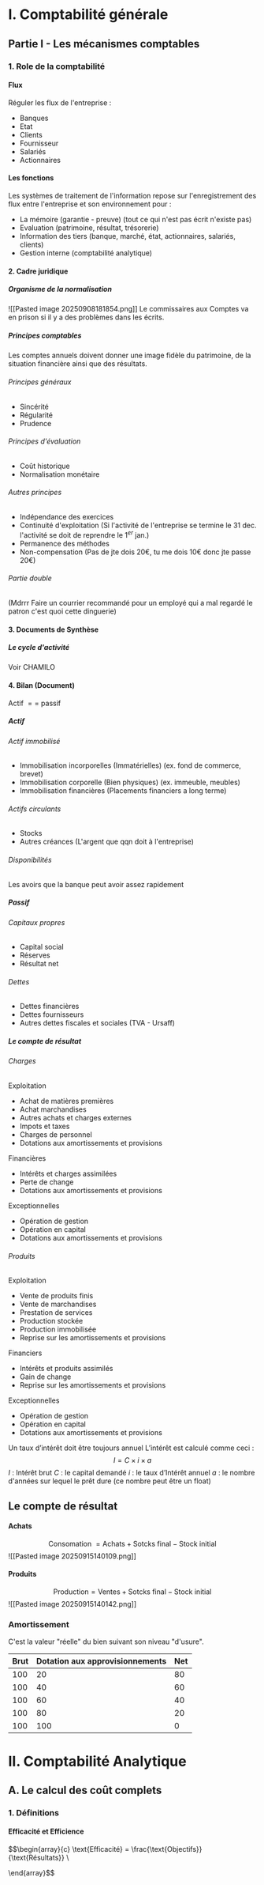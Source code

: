 # I. Comptabilité générale
## Partie I - Les mécanismes comptables
### 1. Role de la comptabilité
#### Flux
Réguler les flux de l'entreprise : 
- Banques
- Etat
- Clients
- Fournisseur
- Salariés
- Actionnaires

#### Les fonctions
Les systèmes de traitement de l'information repose sur l'enregistrement des flux entre l'entreprise et son environnement pour : 
- La mémoire (garantie - preuve) (tout ce qui n'est pas écrit n'existe pas)
- Evaluation (patrimoine, résultat, trésorerie)
- Information des tiers (banque, marché, état, actionnaires, salariés, clients)
- Gestion interne (comptabilité analytique)

#### 2. Cadre juridique
##### Organisme de la normalisation
![[Pasted image 20250908181854.png]]
Le commissaires aux Comptes va en prison si il y a des problèmes dans les écrits. 

##### Principes comptables
Les comptes annuels doivent donner une image fidèle du patrimoine, de la situation financière ainsi que des résultats. 
###### Principes généraux
- Sincérité
- Régularité
- Prudence
###### Principes d'évaluation
- Coût historique
- Normalisation monétaire
###### Autres principes
- Indépendance des exercices
- Continuité d'exploitation (Si l'activité de l'entreprise se termine le 31 dec. l'activité se doit de reprendre le $1^{er}$ jan.)
- Permanence des méthodes
- Non-compensation (Pas de jte dois $20€$, tu me dois $10€$ donc jte passe $20€$)

###### Partie double

(Mdrrr Faire un courrier recommandé pour un employé qui a mal regardé le patron c'est quoi cette dinguerie)

#### 3. Documents de Synthèse
##### Le cycle d'activité
Voir CHAMILO

#### 4. Bilan (Document)
Actif $==$ passif
##### Actif
###### Actif immobilisé
- Immobilisation incorporelles (Immatérielles) (ex. fond de commerce, brevet)
- Immobilisation corporelle (Bien physiques) (ex. immeuble, meubles)
- Immobilisation financières (Placements financiers a long terme)

###### Actifs circulants
- Stocks
- Autres créances (L'argent que qqn doit à l'entreprise)

###### Disponibilités
Les avoirs que la banque peut avoir assez rapidement

##### Passif
###### Capitaux propres
- Capital social
- Réserves
- Résultat net
###### Dettes
- Dettes financières
- Dettes fournisseurs
- Autres dettes fiscales et sociales (TVA - Ursaff)

##### Le compte de résultat
###### Charges
Exploitation
- Achat de matières premières
- Achat marchandises
- Autres achats et charges externes
- Impots et taxes
- Charges de personnel
- Dotations aux amortissements et provisions

Financières
- Intérêts et charges assimilées
- Perte de change
- Dotations aux amortissements et provisions

Exceptionnelles
- Opération de gestion
- Opération en capital
- Dotations aux amortissements et provisions

###### Produits
Exploitation
- Vente de produits finis
- Vente de marchandises
- Prestation de services
- Production stockée
- Production immobilisée
- Reprise sur les amortissements et provisions

Financiers
- Intérêts et produits assimilés
- Gain de change
- Reprise sur les amortissements et provisions

Exceptionnelles
- Opération de gestion
- Opération en capital
- Dotations aux amortissements et provisions



Un taux d’intérêt doit être toujours annuel
L’intérêt est calculé comme ceci :
$$I = C \times i \times a$$
$I$ : Intérêt brut
$C$ : le capital demandé
$i$ : le taux d’Intérêt annuel
$a$ : le nombre d'années sur lequel le prêt dure (ce nombre peut être un float)


## Le compte de résultat
#### Achats
$$\text{Consomation } =  \text{Achats} + \text{Sotcks final} - \text{Stock initial}$$
![[Pasted image 20250915140109.png]]

#### Produits
$$\text{Production} = \text{Ventes} + \text{Sotcks final} - \text{Stock initial}$$
![[Pasted image 20250915140142.png]]


### Amortissement
C'est la valeur "réelle" du bien suivant son niveau "d'usure". 

| Brut | Dotation aux approvisionnements | Net |
| ---- | ------------------------------- | --- |
| 100  | 20                              | 80  |
| 100  | 40                              | 60  |
| 100  | 60                              | 40  |
| 100  | 80                              | 20  |
| 100  | 100                             | 0   |


# II. Comptabilité Analytique
## A. Le calcul des coût complets
### 1. Définitions
#### Efficacité et Efficience
$$\begin{array}{c}
\text{Efficacité} = \frac{\text{Objectifs}}{\text{Résultats}} \\

\end{array}$$